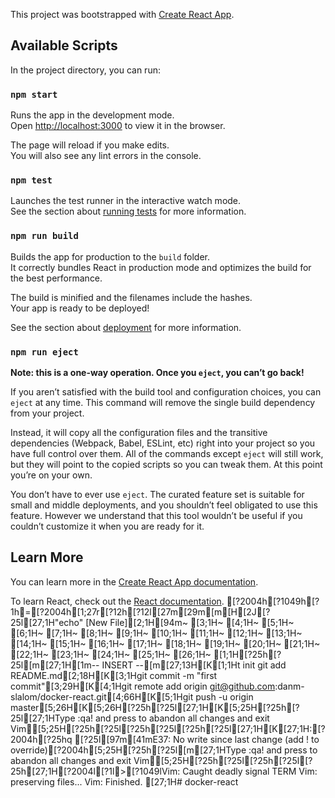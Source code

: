 This project was bootstrapped with [Create React App](https://github.com/facebook/create-react-app).

## Available Scripts

In the project directory, you can run:

### `npm start`

Runs the app in the development mode.<br>
Open [http://localhost:3000](http://localhost:3000) to view it in the browser.

The page will reload if you make edits.<br>
You will also see any lint errors in the console.

### `npm test`

Launches the test runner in the interactive watch mode.<br>
See the section about [running tests](https://facebook.github.io/create-react-app/docs/running-tests) for more information.

### `npm run build`

Builds the app for production to the `build` folder.<br>
It correctly bundles React in production mode and optimizes the build for the best performance.

The build is minified and the filenames include the hashes.<br>
Your app is ready to be deployed!

See the section about [deployment](https://facebook.github.io/create-react-app/docs/deployment) for more information.

### `npm run eject`

**Note: this is a one-way operation. Once you `eject`, you can’t go back!**

If you aren’t satisfied with the build tool and configuration choices, you can `eject` at any time. This command will remove the single build dependency from your project.

Instead, it will copy all the configuration files and the transitive dependencies (Webpack, Babel, ESLint, etc) right into your project so you have full control over them. All of the commands except `eject` will still work, but they will point to the copied scripts so you can tweak them. At this point you’re on your own.

You don’t have to ever use `eject`. The curated feature set is suitable for small and middle deployments, and you shouldn’t feel obligated to use this feature. However we understand that this tool wouldn’t be useful if you couldn’t customize it when you are ready for it.

## Learn More

You can learn more in the [Create React App documentation](https://facebook.github.io/create-react-app/docs/getting-started).

To learn React, check out the [React documentation](https://reactjs.org/).
[?2004h[?1049h[?1h=[?2004h[1;27r[?12h[?12l[27m[29m[m[H[2J[?25l[27;1H"echo" [New File][2;1H[94m~                                                                                                                                                                                                       [3;1H~                                                                                                                                                                                                       [4;1H~                                                                                                                                                                                                       [5;1H~                                                                                                                                                                                                       [6;1H~                                                                                                                                                                                                       [7;1H~                                                                                                                                                                                                       [8;1H~                                                                                                                                                                                                       [9;1H~                                                                                                                                                                                                       [10;1H~                                                                                                                                                                                                       [11;1H~                                                                                                                                                                                                       [12;1H~                                                                                                                                                                                                       [13;1H~                                                                                                                                                                                                       [14;1H~                                                                                                                                                                                                       [15;1H~                                                                                                                                                                                                       [16;1H~                                                                                                                                                                                                       [17;1H~                                                                                                                                                                                                       [18;1H~                                                                                                                                                                                                       [19;1H~                                                                                                                                                                                                       [20;1H~                                                                                                                                                                                                       [21;1H~                                                                                                                                                                                                       [22;1H~                                                                                                                                                                                                       [23;1H~                                                                                                                                                                                                       [24;1H~                                                                                                                                                                                                       [25;1H~                                                                                                                                                                                                       [26;1H~                                                                                                                                                                                                       [1;1H[?25h[?25l[m[27;1H[1m-- INSERT --[m[27;13H[K[1;1Ht init
git add README.md[2;18H[K[3;1Hgit commit -m "first commit"[3;29H[K[4;1Hgit remote add origin git@github.com:danm-slalom/docker-react.git[4;66H[K[5;1Hgit push -u origin master[5;26H[K[5;26H[?25h[?25l[27;1H[K[5;25H[?25h[?25l[27;1HType  :qa!  and press <Enter> to abandon all changes and exit Vim[5;25H[?25h[?25l[?25h[?25l[?25h[?25l[27;1H[K[27;1H:[?2004h[?25hq[?25l[97m[41mE37: No write since last change (add ! to override)[?2004h[5;25H[?25h[?25l[m[27;1HType  :qa!  and press <Enter> to abandon all changes and exit Vim[5;25H[?25h[?25l[?25h[?25l[?25h[27;1H[?2004l[?1l>[?1049lVim: Caught deadly signal TERM
Vim: preserving files...
Vim: Finished.
[27;1H# docker-react
